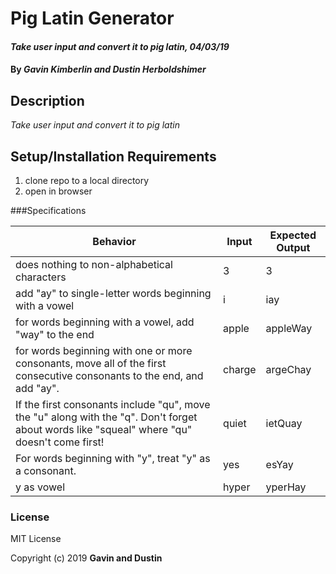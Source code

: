 # Pig Latin Generator

#### _Take user input and convert it to pig latin, 04/03/19_

#### By _**Gavin Kimberlin and Dustin Herboldshimer**_

## Description

_Take user input and convert it to pig latin_

## Setup/Installation Requirements

1. clone repo to a local directory
2. open in browser

###Specifications

| Behavior | Input | Expected Output |
| --- | --- | --- |
| does nothing to non-alphabetical characters | 3 | 3 |
| add "ay" to single-letter words beginning with a vowel | i | iay |
| for words beginning with a vowel, add "way" to the end | apple | appleWay |
| for words beginning with one or more consonants, move all of the first consecutive consonants to the end, and add "ay". | charge | argeChay |
| If the first consonants include "qu", move the "u" along with the "q". Don't forget about words like "squeal" where "qu" doesn't come first! | quiet | ietQuay |
| For words beginning with "y", treat "y" as a consonant. | yes | esYay |
| y as vowel | hyper | yperHay |



### License

MIT License

Copyright (c) 2019 **Gavin and Dustin**
